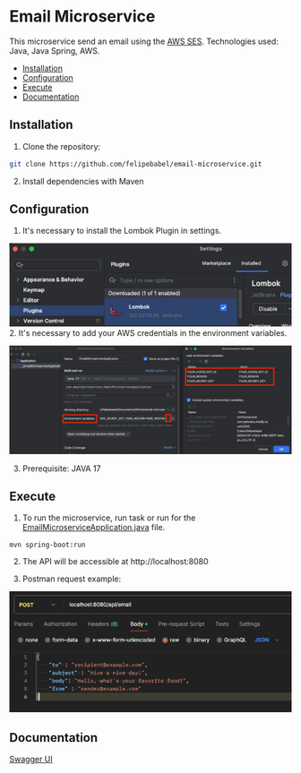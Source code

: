 # Email Microservice

This microservice send an email using the [AWS SES](https://aws.amazon.com/pt/ses/).
Technologies used: Java, Java Spring, AWS.

- [Installation](#installation)
- [Configuration](#configuration)
- [Execute](#execute)
- [Documentation](#documentation)

## Installation

1. Clone the repository:

```bash
git clone https://github.com/felipebabel/email-microservice.git
```

2. Install dependencies with Maven
## Configuration

1. It's necessary to install the Lombok Plugin in settings.

![img.png](img.png)
2. It's necessary to add your AWS credentials in the environment variables.

![img_5.png](img_5.png)

3. Prerequisite: JAVA 17

## Execute

1. To run the microservice, run task or run for
the [EmailMicroserviceApplication.java](src/main/java/com/emailmicroservice/EmailMicroserviceApplication.java) file.


```task
mvn spring-boot:run
```
2. The API will be accessible at http://localhost:8080

3. Postman request example:

![img_1.png](assets/img/img_1.png)

## Documentation

[Swagger UI](http://localhost:8080/swagger-ui/index.html#/)